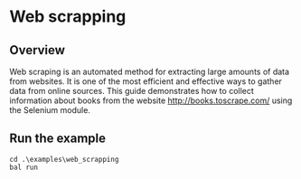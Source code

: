 # Web scrapping

## Overview
Web scraping is an automated method for extracting large amounts of data from websites. It is one of the most efficient and effective ways to gather data from online sources. This guide demonstrates how to collect information about books from the website http://books.toscrape.com/ using the Selenium module.

## Run the example

```ballerina 
cd .\examples\web_scrapping
bal run
```

